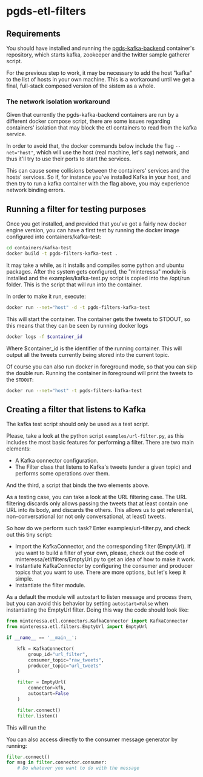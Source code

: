 # pgds-etl-filters

## Requirements

You should have installed and running the [pgds-kafka-backend](https://github.com/rberenguel/pgds-kafka-backend) container's repository, which starts kafka, zookeeper and the twitter sample gatherer script.

For the previous step to work, it may be necessary to add the host "kafka" to the list of hosts in your own machine. This is a workaround until we get a final, full-stack composed version of the sistem as a whole.

### The network isolation workaround

Given that currently the pgds-kafka-backend containers are run by a different docker compose script, there are some issues regarding containers' isolation that may block the etl containers to read from the kafka service.

In order to avoid that, the docker commands below include the flag `--net="host"`, which will use the host (real machine, let's say) network, and thus it'll try to use their ports to start the services.

This can cause some collisions between the containers' services and the hosts' services. So if, for instance you've installed Kafka in your host, and then try to run a kafka container with the flag above, you may experience network binding errors.

## Running a filter for testing purposes

Once you get installed, and provided that you've got a fairly new docker engine version, you can have a first test by running the docker image configured into containers/kafka-test:

```bash
cd containers/kafka-test
docker build -t pgds-filters-kafka-test .
```
It may take a while, as it installs and compiles some python and ubuntu packages. After the system gets configured, the "minteressa" module is installed and the examples/kafka-test.py script is copied into the /opt/run folder. This is the script that will run into the container.

In order to make it run, execute:

```bash
docker run --net="host" -d -t pgds-filters-kafka-test
```

This will start the container. The container gets the tweets to STDOUT, so this means that they can be seen by running docker logs

```bash
docker logs -f $container_id
```
Where $container_id is the identifier of the running container.  This will output all the tweets currently being stored into the current topic.

Of course you can also run docker in foreground mode, so that you can skip the double run. Running the container in foreground will print the tweets to the `STDOUT`:

```bash
docker run --net="host" -t pgds-filters-kafka-test
```
## Creating a filter that listens to Kafka

The kafka test script should only be used as a test script.

Please, take a look at the python script `examples/url-filter.py`, as this includes the most basic features for performing a filter.  There are two main elements:

* A Kafka connector configuration.
* The Filter class that listens to Kafka's tweets (under a given topic) and performs some operations over them.

And the third, a script that binds the two elements above.

As a testing case, you can take a look at the URL filtering case.  The URL filtering discards only allows passing the tweets that at least contain one URL into its body, and discards the others. This allows us to get referential, non-conversational (or not only conversational, at least) tweets.

So how do we perform such task? Enter examples/url-filter.py, and check out this tiny script:

* Import the KafkaConnector, and the corresponding filter (EmptyUrl). If you want to build a filter of your own, please, check out the code of minteressa/etl/filters/EmptyUrl.py to get an idea of how to make it work.
* Instantiate KafkaConnector by configuring the consumer and producer topics that you want to use. There are more options, but let's keep it simple.
* Instantiate the filter module.

As a default the module will autostart to listen message and process them, but you can avoid this behavior by setting `autostart=False` when instantiating the EmptyUrl filter. Doing this way the code should look like:

```python
from minteressa.etl.connectors.KafkaConnector import KafkaConnector
from minteressa.etl.filters.EmptyUrl import EmptyUrl

if __name__ == '__main__':

	kfk = KafkaConnector(
        group_id="url_filter",
        consumer_topic="raw_tweets",
        producer_topic="url_tweets"
    )

    filter = EmptyUrl(
        connector=kfk,
        autostart=False
    )

    filter.connect()
    filter.listen()
```

This will run the

You can also access directly to the consumer message generator by running:

```python
filter.connect()
for msg in filter.connector.consumer:
	# Do whatever you want to do with the message
```